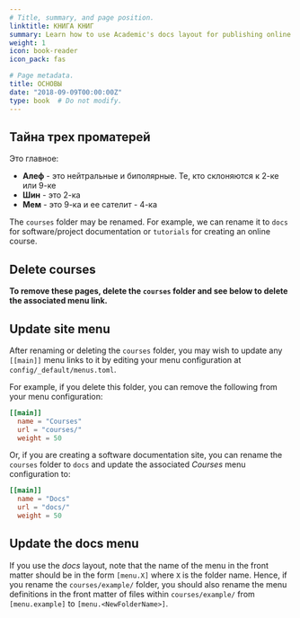 ```yaml
---
# Title, summary, and page position.
linktitle: КНИГА КНИГ
summary: Learn how to use Academic's docs layout for publishing online courses, software documentation, and tutorials.
weight: 1
icon: book-reader
icon_pack: fas

# Page metadata.
title: ОСНОВЫ
date: "2018-09-09T00:00:00Z"
type: book  # Do not modify.
---
```


## Тайна трех проматерей

Это главное:

* **Алеф** - это нейтральные и биполярные. Те, кто склоняются к 2-ке или 9-ке
* **Шин**  - это 2-ка
* **Мем** - это 9-ка и ее сателит - 4-ка


The `courses` folder may be renamed. For example, we can rename it to `docs` for software/project documentation or `tutorials` for creating an online course.

## Delete courses

**To remove these pages, delete the `courses` folder and see below to delete the associated menu link.**

## Update site menu

After renaming or deleting the `courses` folder, you may wish to update any `[[main]]` menu links to it by editing your menu configuration at `config/_default/menus.toml`.

For example, if you delete this folder, you can remove the following from your menu configuration:

```toml
[[main]]
  name = "Courses"
  url = "courses/"
  weight = 50
```

Or, if you are creating a software documentation site, you can rename the `courses` folder to `docs` and update the associated *Courses* menu configuration to:

```toml
[[main]]
  name = "Docs"
  url = "docs/"
  weight = 50
```

## Update the docs menu

If you use the *docs* layout, note that the name of the menu in the front matter should be in the form `[menu.X]` where `X` is the folder name. Hence, if you rename the `courses/example/` folder, you should also rename the menu definitions in the front matter of files within `courses/example/` from `[menu.example]` to `[menu.<NewFolderName>]`.
